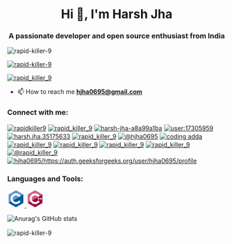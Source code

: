 <h1 align="center">Hi 👋, I'm Harsh Jha</h1>
<h3 align="center">A passionate developer and open source enthusiast from India</h3>

<p align="left"> <img src="https://komarev.com/ghpvc/?username=rapid-killer-9&label=Profile%20views&color=0e75b6&style=flat" alt="rapid-killer-9" /> </p>

<p align="left"> <a href="https://github.com/ryo-ma/github-profile-trophy"><img src="https://github-profile-trophy.vercel.app/?username=rapid-killer-9" alt="rapid-killer-9" /></a> </p>

<p align="left"> <a href="https://twitter.com/rapid_killer_9" target="blank"><img src="https://img.shields.io/twitter/follow/rapid_killer_9?logo=twitter&style=for-the-badge" alt="rapid_killer_9" /></a> </p>

- 📫 How to reach me **hjha0695@gmail.com**

<h3 align="left">Connect with me:</h3>
<p align="left">
<a href="https://dev.to/rapidkiller9" target="blank"><img align="center" src="https://cdn.jsdelivr.net/npm/simple-icons@3.0.1/icons/dev-dot-to.svg" alt="rapidkiller9" height="30" width="40" /></a>
<a href="https://twitter.com/rapid_killer_9" target="blank"><img align="center" src="https://raw.githubusercontent.com/rahuldkjain/github-profile-readme-generator/master/src/images/icons/Social/twitter.svg" alt="rapid_killer_9" height="30" width="40" /></a>
<a href="https://linkedin.com/in/harsh-jha-a8a99a1ba" target="blank"><img align="center" src="https://raw.githubusercontent.com/rahuldkjain/github-profile-readme-generator/master/src/images/icons/Social/linked-in-alt.svg" alt="harsh-jha-a8a99a1ba" height="30" width="40" /></a>
<a href="https://stackoverflow.com/users/17305959/harsh-jha" target="blank"><img align="center" src="https://raw.githubusercontent.com/rahuldkjain/github-profile-readme-generator/master/src/images/icons/Social/stack-overflow.svg" alt="user:17305959" height="30" width="40" /></a>
<a href="https://fb.com/harsh.jha.35175633" target="blank"><img align="center" src="https://raw.githubusercontent.com/rahuldkjain/github-profile-readme-generator/master/src/images/icons/Social/facebook.svg" alt="harsh.jha.35175633" height="30" width="40" /></a>
<a href="https://instagram.com/rapid_killer_9" target="blank"><img align="center" src="https://raw.githubusercontent.com/rahuldkjain/github-profile-readme-generator/master/src/images/icons/Social/instagram.svg" alt="rapid_killer_9" height="30" width="40" /></a>
<a href="https://medium.com/@hjha0695" target="blank"><img align="center" src="https://raw.githubusercontent.com/rahuldkjain/github-profile-readme-generator/master/src/images/icons/Social/medium.svg" alt="@hjha0695" height="30" width="40" /></a>
<a href="https://www.youtube.com/channel/UCOaSFjjOurVZNlDx0EIOOxg" target="blank"><img align="center" src="https://raw.githubusercontent.com/rahuldkjain/github-profile-readme-generator/master/src/images/icons/Social/youtube.svg" alt="coding adda" height="30" width="40" /></a>
<a href="https://www.codechef.com/users/rapid_killer_9" target="blank"><img align="center" src="https://cdn.jsdelivr.net/npm/simple-icons@3.1.0/icons/codechef.svg" alt="rapid_killer_9" height="30" width="40" /></a>
<a href="https://www.hackerrank.com/rapid_killer_9" target="blank"><img align="center" src="https://raw.githubusercontent.com/rahuldkjain/github-profile-readme-generator/master/src/images/icons/Social/hackerrank.svg" alt="rapid_killer_9" height="30" width="40" /></a>
<a href="https://codeforces.com/profile/rapid_killer_9" target="blank"><img align="center" src="https://cdn.jsdelivr.net/npm/simple-icons@3.0.1/icons/codeforces.svg" alt="rapid_killer_9" height="30" width="40" /></a>
<a href="https://www.leetcode.com/rapid_killer_9" target="blank"><img align="center" src="https://raw.githubusercontent.com/rahuldkjain/github-profile-readme-generator/master/src/images/icons/Social/leet-code.svg" alt="rapid_killer_9" height="30" width="40" /></a>
<a href="https://www.hackerearth.com/@rapid_killer_9" target="blank"><img align="center" src="https://raw.githubusercontent.com/rahuldkjain/github-profile-readme-generator/master/src/images/icons/Social/hackerearth.svg" alt="@rapid_killer_9" height="30" width="40" /></a>
<a href="https://auth.geeksforgeeks.org/user/hjha0695/https://auth.geeksforgeeks.org/user/hjha0695/profile" target="blank"><img align="center" src="https://raw.githubusercontent.com/rahuldkjain/github-profile-readme-generator/master/src/images/icons/Social/geeks-for-geeks.svg" alt="hjha0695/https://auth.geeksforgeeks.org/user/hjha0695/profile" height="30" width="40" /></a>
</p>

<h3 align="left">Languages and Tools:</h3>
<p align="left"> <a href="https://www.cprogramming.com/" target="_blank"> <img src="https://raw.githubusercontent.com/devicons/devicon/master/icons/c/c-original.svg" alt="c" width="40" height="40"/> </a> <a href="https://www.w3schools.com/cpp/" target="_blank"> <img src="https://raw.githubusercontent.com/devicons/devicon/master/icons/cplusplus/cplusplus-original.svg" alt="cplusplus" width="40" height="40"/> </a> </p>

![Anurag's GitHub stats](https://github-readme-stats.vercel.app/api?username=rapid-killer-9&show_icons=true&theme=radical)

<p><img align="center" src="https://github-readme-streak-stats.herokuapp.com/?user=rapid-killer-9&" alt="rapid-killer-9" /></p>
